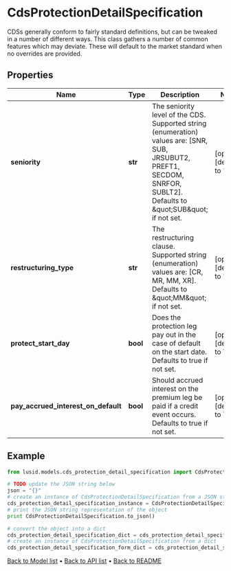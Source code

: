 # CdsProtectionDetailSpecification

CDSs generally conform to fairly standard definitions, but can be tweaked in a number of different ways.  This class gathers a number of common features which may deviate. These will default to the market standard when  no overrides are provided.

## Properties
Name | Type | Description | Notes
------------ | ------------- | ------------- | -------------
**seniority** | **str** | The seniority level of the CDS.  Supported string (enumeration) values are: [SNR, SUB, JRSUBUT2, PREFT1, SECDOM, SNRFOR, SUBLT2].  Defaults to \&quot;SUB\&quot; if not set. | [optional] [default to 'SUB']
**restructuring_type** | **str** | The restructuring clause.  Supported string (enumeration) values are: [CR, MR, MM, XR]. Defaults to \&quot;MM\&quot; if not set. | [optional] [default to 'MM']
**protect_start_day** | **bool** | Does the protection leg pay out in the case of default on the start date. Defaults to true if not set. | [optional] [default to True]
**pay_accrued_interest_on_default** | **bool** | Should accrued interest on the premium leg be paid if a credit event occurs. Defaults to true if not set. | [optional] [default to True]

## Example

```python
from lusid.models.cds_protection_detail_specification import CdsProtectionDetailSpecification

# TODO update the JSON string below
json = "{}"
# create an instance of CdsProtectionDetailSpecification from a JSON string
cds_protection_detail_specification_instance = CdsProtectionDetailSpecification.from_json(json)
# print the JSON string representation of the object
print CdsProtectionDetailSpecification.to_json()

# convert the object into a dict
cds_protection_detail_specification_dict = cds_protection_detail_specification_instance.to_dict()
# create an instance of CdsProtectionDetailSpecification from a dict
cds_protection_detail_specification_form_dict = cds_protection_detail_specification.from_dict(cds_protection_detail_specification_dict)
```
[Back to Model list](../README.md#documentation-for-models) &#8226; [Back to API list](../README.md#documentation-for-api-endpoints) &#8226; [Back to README](../README.md)


